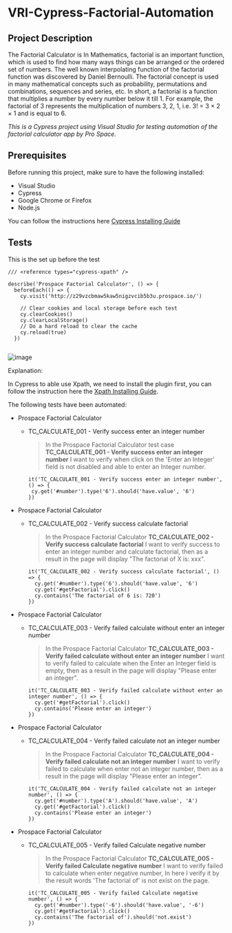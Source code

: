 # VRI-Cypress-Factorial-Automation

## Project Description ##

The Factorial Calculator is In Mathematics, factorial is an important function, which is used to find how many ways things can be arranged or the ordered set of numbers. The well known interpolating function of the factorial function was discovered by Daniel Bernoulli. The factorial concept is used in many mathematical concepts such as probability, permutations and combinations, sequences and series, etc. In short, a factorial is a function that multiplies a number by every number below it till 1. For example, the factorial of 3 represents the multiplication of numbers 3, 2, 1, i.e. 3! = 3 × 2 × 1 and is equal to 6.

*This is a Cypress project using Visual Studio for testing automation of the factorial calculator app by Pro Space.*


## Prerequisites ##

Before running this project, make sure to have the following installed:

   - Visual Studio
   - Cypress
   - Google Chrome or Firefox
   - Node.js

 You can follow the instructions here [Cypress Installing Guide](https://docs.cypress.io/guides/getting-started/installing-cypress)
 
 ## Tests ##

This is the set up before the test

```
/// <reference types="cypress-xpath" />

describe('Prospace Factorial Calculator', () => {
  beforeEach(() => { 
    cy.visit('http://z29vzcbmaw5kaw5nigzvcib5b3u.prospace.io/')

    // Clear cookies and local storage before each test  
    cy.clearCookies()
    cy.clearLocalStorage()
    // Do a hard reload to clear the cache  
    cy.reload(true)
  })
  
```
![image](https://user-images.githubusercontent.com/39895518/233440515-52dd5f6b-7650-4d86-9d70-d5b376a91294.png)

Explanation:

In Cypress to able use Xpath, we need to install the plugin first, you can follow the instruction here the [Xpath Installing Guide](https://www.programsbuzz.com/article/cypress-xpath-plugin).


The following tests have been automated:

   - Prospace Factorial Calculator
     - TC_CALCULATE_001 - Verify success enter an integer number
       > In the Prospace Factorial Calculator test case **TC_CALCULATE_001 - Verify success enter an integer number** I want to verify when click on the 'Enter an Integer' field is not disabled and able to enter an Integer number.
       ```
       it('TC_CALCULATE_001 - Verify success enter an integer number', () => {
        cy.get('#number').type('6').should('have.value', '6')
       })
       ```
       
  - Prospace Factorial Calculator
    - TC_CALCULATE_002 - Verify success calculate factorial
      > In the Prospace Factorial Calculator **TC_CALCULATE_002 - Verify success calculate factorial** I want to verify success to enter an integer number and calculate factorial, then as a result in the page will display "The factorial of X is: xxx".
       ```
       it('TC_CALCULATE_002 - Verify success calculate factorial', () => {
         cy.get('#number').type('6').should('have.value', '6')
         cy.get('#getFactorial').click()
         cy.contains('The factorial of 6 is: 720')
       })
       ```
       
  - Prospace Factorial Calculator
    - TC_CALCULATE_003 - Verify failed calculate without enter an integer number
      > In the Prospace Factorial Calculator **TC_CALCULATE_003 - Verify failed calculate without enter an integer number** I want to verify failed to calculate when the Enter an Integer field is empty, then as a result in the page will display "Please enter an integer".
       ```
       it('TC_CALCULATE_003 - Verify failed calculate without enter an integer number', () => {
         cy.get('#getFactorial').click()
         cy.contains('Please enter an integer')
       })
       ```
       
  - Prospace Factorial Calculator
    - TC_CALCULATE_004 - Verify failed calculate not an integer number
      > In the Prospace Factorial Calculator **TC_CALCULATE_004 - Verify failed calculate not an integer number** I want to verify failed to calculate when enter not an integer number, then as a result in the page will display "Please enter an integer".
       ```
       it('TC_CALCULATE_004 - Verify failed calculate not an integer number', () => {
         cy.get('#number').type('A').should('have.value', 'A')
         cy.get('#getFactorial').click()
         cy.contains('Please enter an integer')
       })
       ```
       
  - Prospace Factorial Calculator
    - TC_CALCULATE_005 - Verify failed Calculate negative number
      > In the Prospace Factorial Calculator **TC_CALCULATE_005 - Verify failed Calculate negative number** I want to verify failed to calculate when enter negative number, In here I verify it by the result words 'The factorial of' is not exist on the page.
       ```
       it('TC_CALCULATE_005 - Verify failed Calculate negative number', () => {
         cy.get('#number').type('-6').should('have.value', '-6')
         cy.get('#getFactorial').click()
         cy.contains('The factorial of').should('not.exist')
       })
       ```     
